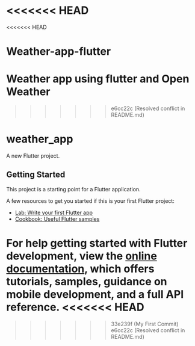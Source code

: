 <<<<<<< HEAD
=======
<<<<<<< HEAD
# Weather-app-flutter
Weather app using flutter and Open Weather
=======
>>>>>>> e6cc22c (Resolved conflict in README.md)
# weather_app

A new Flutter project.

## Getting Started

This project is a starting point for a Flutter application.

A few resources to get you started if this is your first Flutter project:

- [Lab: Write your first Flutter app](https://docs.flutter.dev/get-started/codelab)
- [Cookbook: Useful Flutter samples](https://docs.flutter.dev/cookbook)

For help getting started with Flutter development, view the
[online documentation](https://docs.flutter.dev/), which offers tutorials,
samples, guidance on mobile development, and a full API reference.
<<<<<<< HEAD
=======
>>>>>>> 33e239f (My First Commit)
>>>>>>> e6cc22c (Resolved conflict in README.md)
